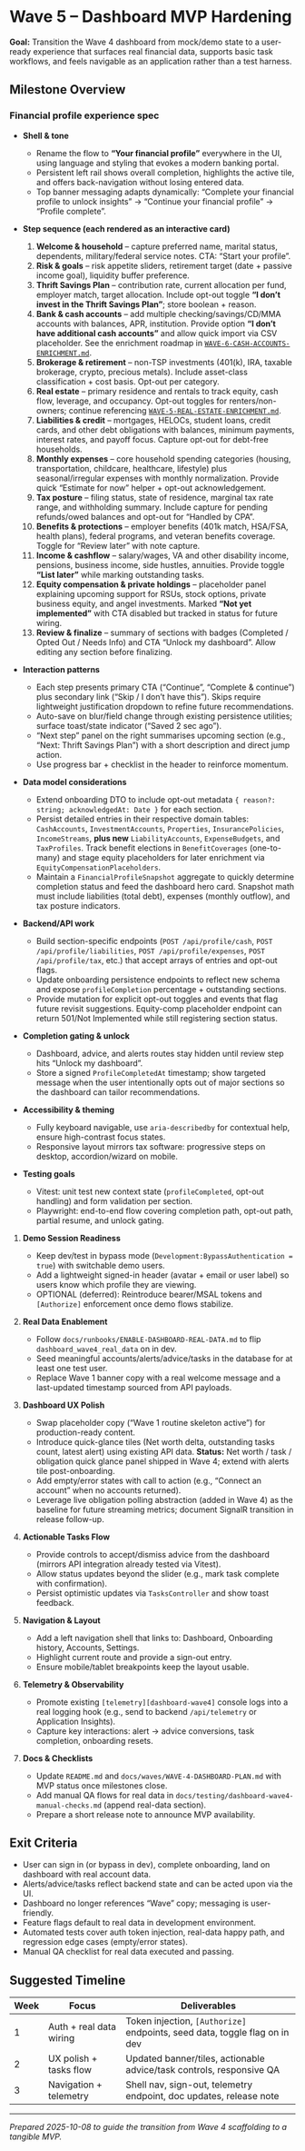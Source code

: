 # Wave 5 – Dashboard MVP Hardening

**Goal:** Transition the Wave 4 dashboard from mock/demo state to a user-ready experience that surfaces real financial data, supports basic task workflows, and feels navigable as an application rather than a test harness.

## Milestone Overview

### Financial profile experience spec

- **Shell & tone**
   - Rename the flow to **“Your financial profile”** everywhere in the UI, using language and styling that evokes a modern banking portal.
   - Persistent left rail shows overall completion, highlights the active tile, and offers back-navigation without losing entered data.
   - Top banner messaging adapts dynamically: “Complete your financial profile to unlock insights” → “Continue your financial profile” → “Profile complete”.

- **Step sequence (each rendered as an interactive card)**
   1. **Welcome & household** – capture preferred name, marital status, dependents, military/federal service notes. CTA: “Start your profile”.
   2. **Risk & goals** – risk appetite sliders, retirement target (date + passive income goal), liquidity buffer preference.
   3. **Thrift Savings Plan** – contribution rate, current allocation per fund, employer match, target allocation. Include opt-out toggle **“I don’t invest in the Thrift Savings Plan”**; store boolean + reason.
   4. **Bank & cash accounts** – add multiple checking/savings/CD/MMA accounts with balances, APR, institution. Provide option **“I don’t have additional cash accounts”** and allow quick import via CSV placeholder. See the enrichment roadmap in [`WAVE-6-CASH-ACCOUNTS-ENRICHMENT.md`](./WAVE-6-CASH-ACCOUNTS-ENRICHMENT.md).
   5. **Brokerage & retirement** – non-TSP investments (401(k), IRA, taxable brokerage, crypto, precious metals). Include asset-class classification + cost basis. Opt-out per category.
   6. **Real estate** – primary residence and rentals to track equity, cash flow, leverage, and occupancy. Opt-out toggles for renters/non-owners; continue referencing [`WAVE-5-REAL-ESTATE-ENRICHMENT.md`](./WAVE-5-REAL-ESTATE-ENRICHMENT.md).
   7. **Liabilities & credit** – mortgages, HELOCs, student loans, credit cards, and other debt obligations with balances, minimum payments, interest rates, and payoff focus. Capture opt-out for debt-free households.
   8. **Monthly expenses** – core household spending categories (housing, transportation, childcare, healthcare, lifestyle) plus seasonal/irregular expenses with monthly normalization. Provide quick “Estimate for now” helper + opt-out acknowledgement.
   9. **Tax posture** – filing status, state of residence, marginal tax rate range, and withholding summary. Include capture for pending refunds/owed balances and opt-out for “Handled by CPA”.
   10. **Benefits & protections** – employer benefits (401k match, HSA/FSA, health plans), federal programs, and veteran benefits coverage. Toggle for “Review later” with note capture.
   11. **Income & cashflow** – salary/wages, VA and other disability income, pensions, business income, side hustles, annuities. Provide toggle **“List later”** while marking outstanding tasks.
   12. **Equity compensation & private holdings** – placeholder panel explaining upcoming support for RSUs, stock options, private business equity, and angel investments. Marked **“Not yet implemented”** with CTA disabled but tracked in status for future wiring.
   13. **Review & finalize** – summary of sections with badges (Completed / Opted Out / Needs Info) and CTA “Unlock my dashboard”. Allow editing any section before finalizing.

- **Interaction patterns**
   - Each step presents primary CTA (“Continue”, “Complete & continue”) plus secondary link (“Skip / I don’t have this”). Skips require lightweight justification dropdown to refine future recommendations.
   - Auto-save on blur/field change through existing persistence utilities; surface toast/state indicator (“Saved 2 sec ago”).
   - “Next step” panel on the right summarises upcoming section (e.g., “Next: Thrift Savings Plan”) with a short description and direct jump action.
   - Use progress bar + checklist in the header to reinforce momentum.

- **Data model considerations**
   - Extend onboarding DTO to include opt-out metadata `{ reason?: string; acknowledgedAt: Date }` for each section.
   - Persist detailed entries in their respective domain tables: `CashAccounts`, `InvestmentAccounts`, `Properties`, `InsurancePolicies`, `IncomeStreams`, **plus new** `LiabilityAccounts`, `ExpenseBudgets`, and `TaxProfiles`. Track benefit elections in `BenefitCoverages` (one-to-many) and stage equity placeholders for later enrichment via `EquityCompensationPlaceholders`.
   - Maintain a `FinancialProfileSnapshot` aggregate to quickly determine completion status and feed the dashboard hero card. Snapshot math must include liabilities (total debt), expenses (monthly outflow), and tax posture indicators.

- **Backend/API work**
   - Build section-specific endpoints (`POST /api/profile/cash`, `POST /api/profile/liabilities`, `POST /api/profile/expenses`, `POST /api/profile/tax`, etc.) that accept arrays of entries and opt-out flags.
   - Update onboarding persistence endpoints to reflect new schema and expose `profileCompletion` percentage + outstanding sections.
   - Provide mutation for explicit opt-out toggles and events that flag future revisit suggestions. Equity-comp placeholder endpoint can return 501/Not Implemented while still registering section status.

- **Completion gating & unlock**
   - Dashboard, advice, and alerts routes stay hidden until review step hits “Unlock my dashboard”.
   - Store a signed `ProfileCompletedAt` timestamp; show targeted message when the user intentionally opts out of major sections so the dashboard can tailor recommendations.

- **Accessibility & theming**
   - Fully keyboard navigable, use `aria-describedby` for contextual help, ensure high-contrast focus states.
   - Responsive layout mirrors tax software: progressive steps on desktop, accordion/wizard on mobile.

- **Testing goals**
   - Vitest: unit test new context state (`profileCompleted`, opt-out handling) and form validation per section.
   - Playwright: end-to-end flow covering completion path, opt-out path, partial resume, and unlock gating.


1. **Demo Session Readiness**
   - Keep dev/test in bypass mode (`Development:BypassAuthentication = true`) with switchable demo users.
   - Add a lightweight signed-in header (avatar + email or user label) so users know which profile they are viewing.
   - OPTIONAL (deferred): Reintroduce bearer/MSAL tokens and `[Authorize]` enforcement once demo flows stabilize.

2. **Real Data Enablement**
   - Follow `docs/runbooks/ENABLE-DASHBOARD-REAL-DATA.md` to flip `dashboard_wave4_real_data` on in dev.
   - Seed meaningful accounts/alerts/advice/tasks in the database for at least one test user.
   - Replace Wave 1 banner copy with a real welcome message and a last-updated timestamp sourced from API payloads.

3. **Dashboard UX Polish**
   - Swap placeholder copy (“Wave 1 routine skeleton active”) for production-ready content.
   - Introduce quick-glance tiles (Net worth delta, outstanding tasks count, latest alert) using existing API data. **Status:** Net worth / task / obligation quick glance panel shipped in Wave 4; extend with alerts tile post-onboarding.
   - Add empty/error states with call to action (e.g., “Connect an account” when no accounts returned).
   - Leverage live obligation polling abstraction (added in Wave 4) as the baseline for future streaming metrics; document SignalR transition in release follow-up.

4. **Actionable Tasks Flow**
   - Provide controls to accept/dismiss advice from the dashboard (mirrors API integration already tested via Vitest).
   - Allow status updates beyond the slider (e.g., mark task complete with confirmation).
   - Persist optimistic updates via `TasksController` and show toast feedback.

5. **Navigation & Layout**
   - Add a left navigation shell that links to: Dashboard, Onboarding history, Accounts, Settings.
   - Highlight current route and provide a sign-out entry.
   - Ensure mobile/tablet breakpoints keep the layout usable.

6. **Telemetry & Observability**
   - Promote existing `[telemetry][dashboard-wave4]` console logs into a real logging hook (e.g., send to backend `/api/telemetry` or Application Insights).
   - Capture key interactions: alert → advice conversions, task completion, onboarding resets.

7. **Docs & Checklists**
   - Update `README.md` and `docs/waves/WAVE-4-DASHBOARD-PLAN.md` with MVP status once milestones close.
   - Add manual QA flows for real data in `docs/testing/dashboard-wave4-manual-checks.md` (append real-data section).
   - Prepare a short release note to announce MVP availability.

## Exit Criteria

- User can sign in (or bypass in dev), complete onboarding, land on dashboard with real account data.
- Alerts/advice/tasks reflect backend state and can be acted upon via the UI.
- Dashboard no longer references “Wave” copy; messaging is user-friendly.
- Feature flags default to real data in development environment.
- Automated tests cover auth token injection, real-data happy path, and regression edge cases (empty/error states).
- Manual QA checklist for real data executed and passing.

## Suggested Timeline

| Week | Focus | Deliverables |
|------|-------|--------------|
| 1 | Auth + real data wiring | Token injection, `[Authorize]` endpoints, seed data, toggle flag on in dev |
| 2 | UX polish + tasks flow | Updated banner/tiles, actionable advice/task controls, responsive QA |
| 3 | Navigation + telemetry | Shell nav, sign-out, telemetry endpoint, doc updates, release note |

---
_Prepared 2025-10-08 to guide the transition from Wave 4 scaffolding to a tangible MVP._
